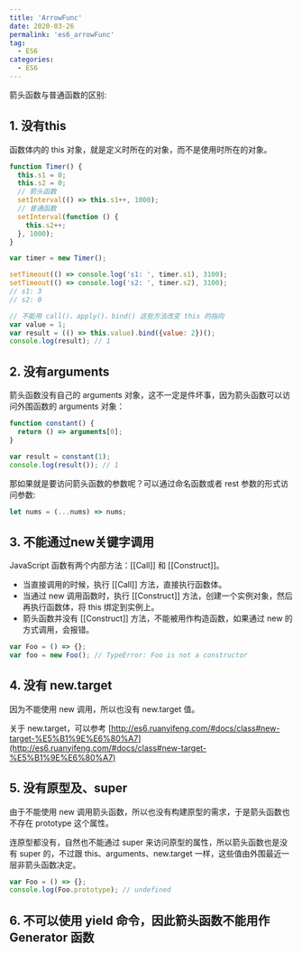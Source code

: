 ```yaml
---
title: 'ArrowFunc'
date: 2020-03-26
permalink: 'es6_arrowFunc'
tag:
  - ES6
categories:
  - ES6
---
```


箭头函数与普通函数的区别:

## 1. 没有this

函数体内的 this 对象，就是定义时所在的对象，而不是使用时所在的对象。

```js
function Timer() {
  this.s1 = 0;
  this.s2 = 0;
  // 箭头函数
  setInterval(() => this.s1++, 1000);
  // 普通函数
  setInterval(function () {
    this.s2++;
  }, 1000);
}

var timer = new Timer();

setTimeout(() => console.log('s1: ', timer.s1), 3100);
setTimeout(() => console.log('s2: ', timer.s2), 3100);
// s1: 3
// s2: 0

// 不能用 call()、apply()、bind() 这些方法改变 this 的指向
var value = 1;
var result = (() => this.value).bind({value: 2})();
console.log(result); // 1
```

## 2. 没有arguments

箭头函数没有自己的 arguments 对象，这不一定是件坏事，因为箭头函数可以访问外围函数的 arguments 对象：

```js
function constant() {
  return () => arguments[0];
}

var result = constant(1);
console.log(result()); // 1
```

那如果就是要访问箭头函数的参数呢？可以通过命名函数或者 rest 参数的形式访问参数:

```js
let nums = (...nums) => nums;
```

## 3. 不能通过new关键字调用

JavaScript 函数有两个内部方法：[[Call]] 和 [[Construct]]。

- 当直接调用的时候，执行 [[Call]] 方法，直接执行函数体。
- 当通过 new 调用函数时，执行 [[Construct]] 方法，创建一个实例对象，然后再执行函数体，将 this 绑定到实例上。
- 箭头函数并没有 [[Construct]] 方法，不能被用作构造函数，如果通过 new 的方式调用，会报错。

```js
var Foo = () => {};
var foo = new Foo(); // TypeError: Foo is not a constructor
```

## 4. 没有 new.target

因为不能使用 new 调用，所以也没有 new.target 值。

关于 new.target，可以参考 [http://es6.ruanyifeng.com/#docs/class#new-target-%E5%B1%9E%E6%80%A7](http://es6.ruanyifeng.com/#docs/class#new-target-%E5%B1%9E%E6%80%A7)

## 5. 没有原型及、super

由于不能使用 new 调用箭头函数，所以也没有构建原型的需求，于是箭头函数也不存在 prototype 这个属性。

连原型都没有，自然也不能通过 super 来访问原型的属性，所以箭头函数也是没有 super 的，不过跟 this、arguments、new.target 一样，这些值由外围最近一层非箭头函数决定。

```js
var Foo = () => {};
console.log(Foo.prototype); // undefined
```

## 6. 不可以使用 yield 命令，因此箭头函数不能用作 Generator 函数
